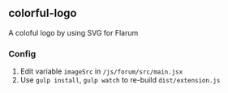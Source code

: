 ## colorful-logo
A coloful logo by using SVG for Flarum

### Config

1. Edit variable `imageSrc` in  `/js/forum/src/main.jsx`
2. Use `gulp install`, `gulp watch` to re-build `dist/extension.js`